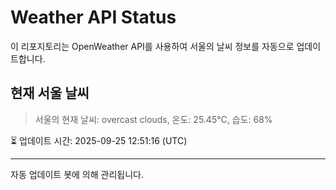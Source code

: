 
# Weather API Status

이 리포지토리는 OpenWeather API를 사용하여 서울의 날씨 정보를 자동으로 업데이트합니다.

## 현재 서울 날씨
> 서울의 현재 날씨: overcast clouds, 온도: 25.45°C, 습도: 68%

⏳ 업데이트 시간: 2025-09-25 12:51:16 (UTC)

---
자동 업데이트 봇에 의해 관리됩니다.
